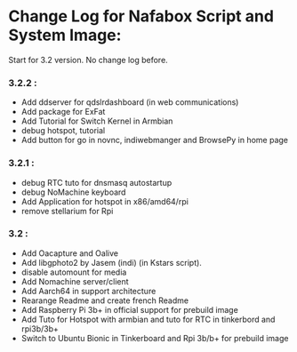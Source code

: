 # Change Log for Nafabox Script and System Image:

Start for 3.2 version. No change log before.

### 3.2.2 :   
- Add ddserver for qdslrdashboard (in web communications)
- Add package for ExFat
- Add Tutorial for Switch Kernel in Armbian
- debug hotspot, tutorial
- Add button for go in novnc, indiwebmanger and BrowsePy in home page

### 3.2.1 :
- debug RTC tuto for dnsmasq autostartup
- debug NoMachine keyboard
- Add Application for hotspot in x86/amd64/rpi
- remove stellarium for Rpi

### 3.2 :
- Add Oacapture and Oalive
- Add libgphoto2 by Jasem (indi) (in Kstars script).
- disable automount for media
- Add Nomachine server/client
- Add Aarch64 in support architecture
- Rearange Readme and create french Readme
- Add Raspberry Pi 3b+ in official support for prebuild image
- Add Tuto for Hotspot with armbian and tuto for RTC in tinkerbord and rpi3b/3b+
- Switch to Ubuntu Bionic in Tinkerboard and Rpi 3b/b+ for prebuild image
